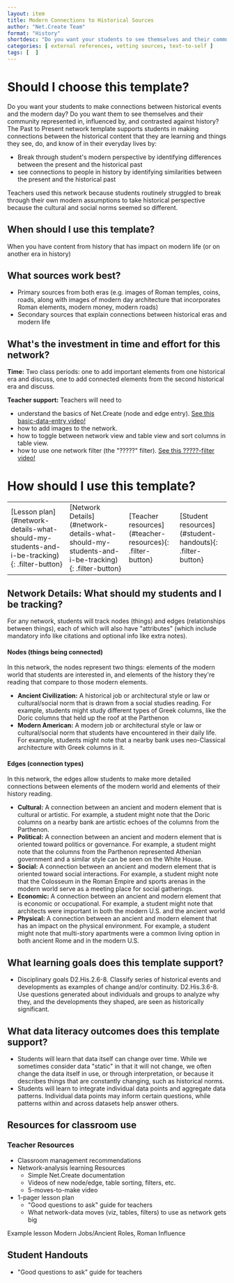 ```yaml
---
layout: item
title: Modern Connections to Historical Sources
author: "Net.Create Team"
format: "History"
shortdesc: "Do you want your students to see themselves and their community represented in, influenced by, and contrasted against history?"
categories: [ external references, vetting sources, text-to-self ]
tags: [  ]
---
```


# Should I choose this template?

Do you want your students to make connections between historical events and the modern day? Do you want them to see themselves and their community represented in, influenced by, and contrasted against history? The Past to Present network template supports students in making connections between the historical content that they are learning and things they see, do, and know of in their everyday lives by: 
- Break through student's modern perspective by identifying differences between the present and the historical past
- see connections to people in history by identifying similarities between the present and the historical past

Teachers used this network because students routinely struggled to break through their own modern assumptions to take historical perspective because the cultural and social norms seemed so different.

## When should I use this template?

When you have content from history that has impact on modern life (or on another era in history)

## What sources work best?

- Primary sources from both eras (e.g. images of Roman temples, coins, roads, along with images of modern day architecture that incorporates Roman elements, modern money, modern roads)
- Secondary sources that explain connections between historical eras and modern life

## What's the investment in time and effort for this network?

**Time:** Two class periods: one to add important elements from one historical era and discuss, one to add connected elements from the second historical era and discuss.

**Teacher support:** Teachers will need to
- understand the basics of Net.Create (node and edge entry). [See this basic-data-entry video!](https://netcreate.org)
- how to add images to the network.
- how to toggle between network view and table view and sort columns in table view.
- how to use one network filter (the "?????" filter). [See this ?????-filter video!](https://netcreate.org)

# How should I use this template?

<table>
<tr>
<td markdown=1>[Lesson plan](#network-details-what-should-my-students-and-i-be-tracking){: .filter-button}
</td>
<td markdown=1>[Network Details](#network-details-what-should-my-students-and-i-be-tracking){: .filter-button}
</td>
<td markdown=1>[Teacher resources](#teacher-resources){: .filter-button}
</td>
<td markdown=1>[Student resources](#student-handouts){: .filter-button}
</td>
</tr>
</table>

## Network Details: What should my students and I be tracking?

For any network, students will track nodes (things) and edges (relationships between things), each of which will also have "attributes" (which include mandatory info like citations and optional info like extra notes).

#### Nodes (things being connected)

In this network, the nodes represent two things: elements of the modern world that students are interested in, and elements of the history they're reading that compare to those modern elements.

- **Ancient Civilization:** A historical job or architectural style or law or cultural/social norm that is drawn from a social studies reading. For example, students might study different types of Greek columns, like the Doric columns that held up the roof at the Parthenon
- **Modern American:** A modern job or architectural style or law or cultural/social norm that students have encountered in their daily life. For example, students might note that a nearby bank uses neo-Classical architecture with Greek columns in it.

#### Edges (connection types)

In this network, the edges allow students to make more detailed connections between elements of the modern world and elements of their history reading.

- **Cultural:** A connection between an ancient and modern element that is cultural or artistic. For example, a student might note that the Doric columns on a nearby bank are artistic echoes of the columns from the Parthenon.
- **Political:** A connection between an ancient and modern element that is oriented toward politics or governance. For example, a student might note that the columns from the Parthenon represented Athenian government and a similar style can be seen on the White House.
- **Social:** A connection between an ancient and modern element that is oriented toward social interactions. For example, a student might note that the Colosseum in the Roman Empire and sports arenas in the modern world serve as a meeting place for social gatherings.
- **Economic:** A connection between an ancient and modern element that is economic or occupational. For example, a student might note that architects were important in both the modern U.S.  and the ancient world
- **Physical:** A connection between an ancient and modern element that has an impact on the physical environment. For example, a student might note that multi-story apartments were a common living option in both ancient Rome and in the modern U.S.

## What learning goals does this template support?

- Disciplinary goals
D2.His.2.6-8. Classify series of historical events and developments as examples of change and/or continuity.
D2.His.3.6-8. Use questions generated about individuals and groups to analyze why they, and the developments they shaped, are seen as historically significant.

## What data literacy outcomes does this template support?

- Students will learn that data itself can change over time. While we sometimes consider data "static" in that it will not change, we often change the data itself in use, or through interpretation, or because it describes things that are constantly changing, such as historical norms.
- Students will learn to integrate individual data points and aggregate data patterns. Individual data points may inform certain questions, while patterns within and across datasets help answer others.

## Resources for classroom use

### Teacher Resources

- Classroom management recommendations
- Network-analysis learning Resources
	- Simple Net.Create documentation
	- Videos of new node/edge, table sorting, filters, etc.
	- 5-moves-to-make video
- 1-pager lesson plan
	- "Good questions to ask" guide for teachers
	- What network-data moves (viz, tables, filters) to use as network gets big

Example lesson Modern Jobs/Ancient Roles, Roman Influence

## Student Handouts

- "Good questions to ask" guide for teachers


